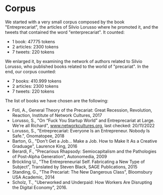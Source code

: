 # Corpus

We started with a very small corpus composed by the book "Entreprecariat", the articles of Silvio Lorusso where he promoted it, and the tweets that contained the word "enterprecariat". It counted:

* 1 book: 47775 tokens
* 2 articles: 2300 tokens
* 7 tweets: 220 tokens

We enlarged it, by examining the network of authors related to Silvio Lorusso, who published books related to the world of "precariat". In the end, our corpus counted:&#x20;

* 7 books: 410.999 tokens
* 2 articles: 2300 tokens
* 7 tweets: 220 tokens

The list of books we have chosen are the following:

* Foti, A., General Theory of the Precariat: Great Recession, Revolution, Reaction, Institute of Network Cultures, 2017
* Lorusso, S., "On “Fuck You Startup World” and Entreprecariat at Large. We're all Richard", www.networkcultures.org, last checked: 20/11/2022
* Lorusso, S., "Entreprecariat: Everyone Is an Entrepreneur. Nobody Is Safe.", Onomatopee, 2018
* Barton, G., "Don't Get a Job... Make a Job. How to Make It As a Creative Graduage", Laurence King, 2016
* Berardi, F., "Precarious Rhapsody: Semiocapitalism and the Pathologies of Post-Alpha Generation", Autonomedia, 2009
* Bröckling U., "The Entrepreneurial Self. Fabricating a New Type of Subject", Translated by Steven Black, SAGE Publications, 2015
* Standing, G., "The Precariat: The New Dangerous Class", Bloomsbury USA Academic, 2014
* Scholz, T., "Uberworked and Underpaid: How Workers Are Disrupting the Digital Economy", 2016.
